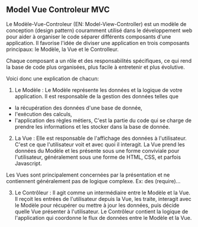 ## Model Vue Controleur MVC

Le Modèle-Vue-Controleur (EN: Model-View-Controller) est un modèle de conception (design pattern) couramment utilisé dans le développement web pour aider à organiser le code séparer différents composants d'une application. Il favorise l'idée de diviser une application en trois composants principaux: le Modèle, la Vue et le Controlleur. 

Chaque composant a un rôle et des responsabilités spécifiques, ce qui rend la base de code plus organisées, plus facile à entretenir et plus évolutive.

Voici donc une explication de chacun:
1. Le Modèle : 
Le Modèle représente les données et la logique de votre application. 
Il est responsable de la gestion des données telles que 
- la récupération des données d'une base de donnée,
- l'exécution des calculs,
- l'application des règles métiers,
C'est la partie du code qui se charge de prendre les informations et les stocker dans la base de donnée.

2. La Vue :
Elle est responsable de l'affichage des données à l'utilisateur. C'est ce que l'utilisateur voit et avec quoi il interagit. 
La Vue prend les données du Modèle et les présente sous une forme conviviale pour l'utilisateur, généralement sous une forme de HTML, CSS, et parfois Javascript.

Les Vues sont principalement concernées par la présentation et ne contiennent généralement pas de logique complexe.
Ex: des (require)...

3. Le Contrôleur :
Il agit comme un intermédiaire entre le Modèle et la Vue.
Il reçoit les entrées de l'utilisateur depuis la Vue, les traite, interagit avec le Modèle pour récupérer ou mettre à jour les données, puis décide quelle Vue présenter à l'utilisateur.
Le Contrôleur contient la logique de l'application qui coordonne le flux de données entre le Modèle et la Vue. 